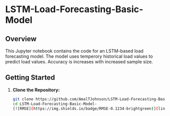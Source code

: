 # LSTM-Load-Forecasting-Basic-Model

## Overview

This Jupyter notebook contains the code for an LSTM-based load forecasting model. The model uses temperory historical load values to predict load values.
Accuracy is increases with increased sample size. 


## Getting Started

1. **Clone the Repository:**
   ```bash
   git clone https://github.com/AmalTJohnson/LSTM-Load-Forecasting-Basic-Model-.git
   cd LSTM-Load-Forecasting-Basic-Model-
   [![RMSE](https://img.shields.io/badge/RMSE-0.1234-brightgreen)](link-to-details)

